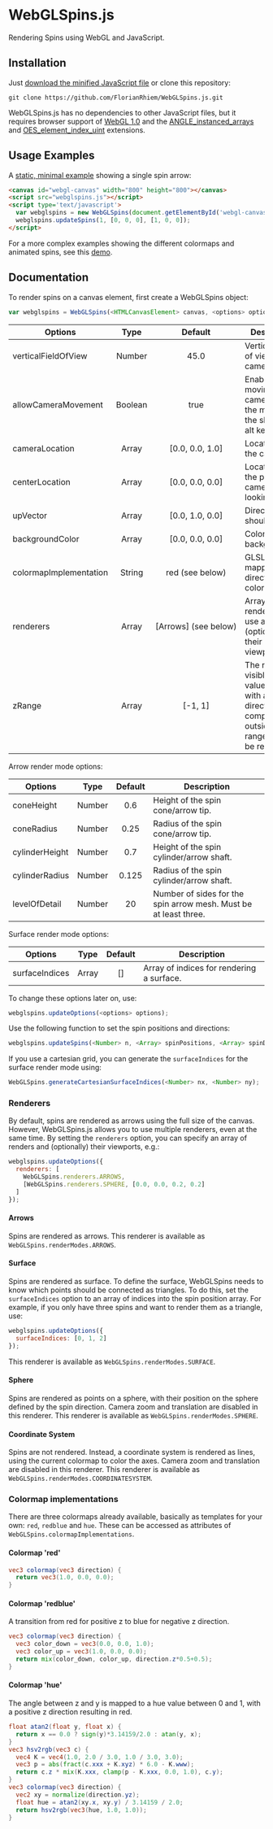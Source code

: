 # WebGLSpins.js
Rendering Spins using WebGL and JavaScript.

## Installation

Just [download the minified JavaScript file](https://raw.githubusercontent.com/FlorianRhiem/WebGLSpins.js/master/webglspins.min.js) or clone this repository:
```shell
git clone https://github.com/FlorianRhiem/WebGLSpins.js.git
```

WebGLSpins.js has no dependencies to other JavaScript files, but it requires browser support of [WebGL 1.0](https://www.khronos.org/webgl/) and the [ANGLE_instanced_arrays](http://www.khronos.org/registry/webgl/extensions/ANGLE_instanced_arrays/) and [OES_element_index_uint](http://www.khronos.org/registry/webgl/extensions/OES_element_index_uint/) extensions.

## Usage Examples

A [static, minimal example](https://florianrhiem.github.io/WebGLSpins.js/examples/minimal.html) showing a single spin arrow:

```html
<canvas id="webgl-canvas" width="800" height="800"></canvas>
<script src="webglspins.js"></script>
<script type='text/javascript'>
  var webglspins = new WebGLSpins(document.getElementById('webgl-canvas'));
  webglspins.updateSpins(1, [0, 0, 0], [1, 0, 0]);
</script>
```

For a more complex examples showing the different colormaps and animated spins, see this [demo](https://florianrhiem.github.io/WebGLSpins.js/examples/demo.html).

## Documentation

To render spins on a canvas element, first create a WebGLSpins object:
```js
var webglspins = WebGLSpins(<HTMLCanvasElement> canvas, <options> options?);
```

| Options | Type | Default | Description |
|---|:-:|:-:|---|
| verticalFieldOfView | Number | 45.0 | Vertical field of view of camera. |
| allowCameraMovement | Boolean | true | Enable/Disable moving the camera using the mouse and the shift and alt keys. |
| cameraLocation | Array | [0.0, 0.0, 1.0] | Location of the camera. |
| centerLocation | Array | [0.0, 0.0, 0.0] | Location fo the point the camera is looking at. |
| upVector | Array | [0.0, 1.0, 0.0] | Direction that should be up. |
| backgroundColor | Array | [0.0, 0.0, 0.0] | Color of the background. |
| colormapImplementation | String | red&nbsp;(see&nbsp;below) | GLSL code for mapping spin direction to a color. |
| renderers | Array | [Arrows]&nbsp;(see&nbsp;below) | Array of renderers to use and (optionally) their viewports. |
| zRange | Array | [-1, 1] | The range of visible z values. Spins with a direction z component outside this range will not be rendered. |

Arrow render mode options:

| Options | Type | Default | Description |
|---|:-:|:-:|---|
| coneHeight | Number | 0.6 | Height of the spin cone/arrow tip. |
| coneRadius | Number | 0.25 | Radius of the spin cone/arrow tip. |
| cylinderHeight | Number | 0.7 | Height of the spin cylinder/arrow shaft. |
| cylinderRadius | Number | 0.125 | Radius of the spin cylinder/arrow shaft. |
| levelOfDetail | Number | 20 | Number of sides for the spin arrow mesh. Must be at least three. |

Surface render mode options:

| Options | Type | Default | Description |
|---|:-:|:-:|---|
| surfaceIndices | Array | [] | Array of indices for rendering a surface. |

To change these options later on, use:
```js
webglspins.updateOptions(<options> options);
```

Use the following function to set the spin positions and directions:
```js
webglspins.updateSpins(<Number> n, <Array> spinPositions, <Array> spinDirections);
```

If you use a cartesian grid, you can generate the `surfaceIndices` for the surface render mode using:
```js
WebGLSpins.generateCartesianSurfaceIndices(<Number> nx, <Number> ny);
```

### Renderers

By default, spins are rendered as arrows using the full size of the canvas. However, WebGLSpins.js allows you to use multiple renderers, even at the same time. By setting the `renderers` option, you can specify an array of renders and (optionally) their viewports, e.g.:
```js
webglspins.updateOptions({
  renderers: [
    WebGLSpins.renderers.ARROWS,
    [WebGLSpins.renderers.SPHERE, [0.0, 0.0, 0.2, 0.2]
  ]
});
```

#### Arrows

Spins are rendered as arrows. This renderer is available as `WebGLSpins.renderModes.ARROWS`.

#### Surface

Spins are rendered as surface. To define the surface, WebGLSpins needs to know which points should be connected as triangles. To do this, set the `surfaceIndices` option to an array of indices into the spin position array. For example, if you only have three spins and want to render them as a triangle, use:
```js
webglspins.updateOptions({
  surfaceIndices: [0, 1, 2]
});
```

This renderer is available as `WebGLSpins.renderModes.SURFACE`.

#### Sphere

Spins are rendered as points on a sphere, with their position on the sphere defined by the spin direction. Camera zoom and translation are disabled in this renderer. This renderer is available as `WebGLSpins.renderModes.SPHERE`.

#### Coordinate System

Spins are not rendered. Instead, a coordinate system is rendered as lines, using the current colormap to color the axes. Camera zoom and translation are disabled in this renderer. This renderer is available as `WebGLSpins.renderModes.COORDINATESYSTEM`.

### Colormap implementations

There are three colormaps already available, basically as templates for your own: `red`, `redblue` and `hue`. These can be accessed as attributes of `WebGLSpins.colormapImplementations`.

#### Colormap 'red'
```glsl
vec3 colormap(vec3 direction) {
  return vec3(1.0, 0.0, 0.0);
}
```

#### Colormap 'redblue'
A transition from red for positive z to blue for negative z direction.
```glsl
vec3 colormap(vec3 direction) {
  vec3 color_down = vec3(0.0, 0.0, 1.0);
  vec3 color_up = vec3(1.0, 0.0, 0.0);
  return mix(color_down, color_up, direction.z*0.5+0.5);
}
```

#### Colormap 'hue'
The angle between z and y is mapped to a hue value between 0 and 1, with a positive z direction resulting in red.
```glsl
float atan2(float y, float x) {
  return x == 0.0 ? sign(y)*3.14159/2.0 : atan(y, x);
}
vec3 hsv2rgb(vec3 c) {
  vec4 K = vec4(1.0, 2.0 / 3.0, 1.0 / 3.0, 3.0);
  vec3 p = abs(fract(c.xxx + K.xyz) * 6.0 - K.www);
  return c.z * mix(K.xxx, clamp(p - K.xxx, 0.0, 1.0), c.y);
}
vec3 colormap(vec3 direction) {
  vec2 xy = normalize(direction.yz);
  float hue = atan2(xy.x, xy.y) / 3.14159 / 2.0;
  return hsv2rgb(vec3(hue, 1.0, 1.0));
}
```
